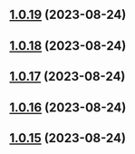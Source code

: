 ## [1.0.19](https://github.com/lf-trygghetstjanster/bankid4keycloak6/compare/v1.0.18...v1.0.19) (2023-08-24)



## [1.0.18](https://github.com/lf-trygghetstjanster/bankid4keycloak6/compare/v1.0.17...v1.0.18) (2023-08-24)



## [1.0.17](https://github.com/lf-trygghetstjanster/bankid4keycloak6/compare/v1.0.16...v1.0.17) (2023-08-24)



## [1.0.16](https://github.com/lf-trygghetstjanster/bankid4keycloak6/compare/v1.0.15...v1.0.16) (2023-08-24)



## [1.0.15](https://github.com/lf-trygghetstjanster/bankid4keycloak6/compare/v1.0.14...v1.0.15) (2023-08-24)



